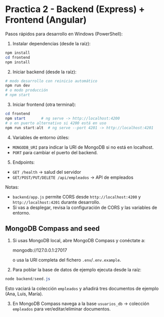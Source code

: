 # Practica 2 - Backend (Express) + Frontend (Angular)

Pasos rápidos para desarrollo en Windows (PowerShell):

1) Instalar dependencias (desde la raíz):

```powershell
npm install
cd frontend
npm install
```

2) Iniciar backend (desde la raíz):

```powershell
# modo desarrollo con reinicio automático
npm run dev
# o modo producción
# npm start
```

3) Iniciar frontend (otra terminal):

```powershell
cd frontend
npm start       # ng serve -> http://localhost:4200
# o en puerto alternativo si 4200 está en uso
npm run start:alt  # ng serve --port 4201 -> http://localhost:4201
```

4) Variables de entorno útiles:
- `MONGODB_URI` para indicar la URI de MongoDB si no está en localhost.
- `PORT` para cambiar el puerto del backend.

5) Endpoints:
- `GET /health` -> salud del servidor
- `GET/POST/PUT/DELETE /api/empleados` -> API de empleados

Notas:
- `backend/app.js` permite CORS desde `http://localhost:4200` y `http://localhost:4201` durante desarrollo.
- Si vas a desplegar, revisa la configuración de CORS y las variables de entorno.

MongoDB Compass and seed
-------------------------

1. Si usas MongoDB local, abre MongoDB Compass y conéctate a:

	mongodb://127.0.0.1:27017

	o usa la URI completa del fichero `.env`/`.env.example`.

2. Para poblar la base de datos de ejemplo ejecuta desde la raíz:

```powershell
node backend/seed.js
```

Esto vaciará la colección `empleados` y añadirá tres documentos de ejemplo (Ana, Luis, María).

3. En MongoDB Compass navega a la base `usuarios_db` -> colección `empleados` para ver/editar/eliminar documentos.
